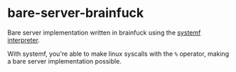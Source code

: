 # bare-server-brainfuck
Bare server implementation written in brainfuck using the [systemf interpreter](https://github.com/ajyoon/systemf).

With systemf, you're able to make linux syscalls with the `%` operator, making a bare server implementation possible.
